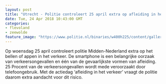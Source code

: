 ```yaml
---
layout: post
title: "Utrecht - Politie controleert 25 april extra op afleiding in het verkeer"
date: Tue, 24 Apr 2018 10:43:00 GMT
categories: 
- flevoland 
- zeewolde 
feature_image: "https://www.politie.nl/binaries/w400h225/content/gallery/politie/stockfotos/infra-en-voertuigen/afleiding-in-het-verkeer.jpg"
---
```


Op woensdag 25 april controleert politie Midden-Nederland extra op het bellen of appen in het verkeer. De smartphone is een belangrijke oorzaak van verkeersongevallen en één van de gevaarlijkste vormen van afleiding. 25 Procent van de verkeersongevallen wordt mede veroorzaakt door telefoongebruik. Met de actiedag ‘afleiding in het verkeer’ vraagt de politie daarom extra aandacht voor dit risico.
